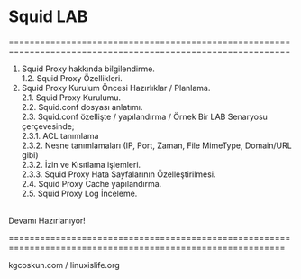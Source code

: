 # Squid LAB
============================================================================================================

1. Squid Proxy hakkında bilgilendirme. </br>
1.2. Squid Proxy Özellikleri.</br>
2. Squid Proxy Kurulum Öncesi Hazırlıklar / Planlama.</br>
2.1. Squid Proxy Kurulumu.</br>
2.2. Squid.conf dosyası anlatımı.</br>
2.3. Squid.conf özellişte / yapılandırma / Örnek Bir LAB Senaryosu çerçevesinde;</br>
2.3.1. ACL tanımlama</br>
2.3.2. Nesne tanımlamaları (IP, Port, Zaman, File MimeType, Domain/URL gibi)</br>
2.3.2. İzin ve Kısıtlama işlemleri.</br>
2.3.3. Squid Proxy Hata Sayfalarının Özelleştirilmesi.</br>
2.4. Squid Proxy Cache yapılandırma.</br>
2.5. Squid Proxy Log İnceleme.</br></br>


Devamı Hazırlanıyor!</br>


===========================================================================================================

kgcoskun.com / 
linuxislife.org
